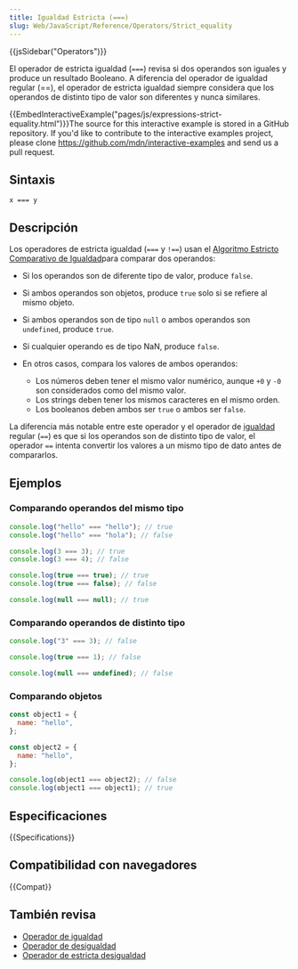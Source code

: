 ```yaml
---
title: Igualdad Estricta (===)
slug: Web/JavaScript/Reference/Operators/Strict_equality
---
```


{{jsSidebar("Operators")}}

El operador de estricta igualdad (`===`) revisa si dos operandos son iguales y produce un resultado Booleano. A diferencia del operador de igualdad regular (==), el operador de estricta igualdad siempre considera que los operandos de distinto tipo de valor son diferentes y nunca similares.

{{EmbedInteractiveExample("pages/js/expressions-strict-equality.html")}}The source for this interactive example is stored in a GitHub repository. If you'd like to contribute to the interactive examples project, please clone <https://github.com/mdn/interactive-examples> and send us a pull request.

## Sintaxis

```
x === y
```

## Descripción

Los operadores de estricta igualdad (`===` y `!==`) usan el [Algoritmo Estricto Comparativo de Igualdad](http://www.ecma-international.org/ecma-262/5.1/#sec-11.9.6)para comparar dos operandos:

- Si los operandos son de diferente tipo de valor, produce `false`.
- Si ambos operandos son objetos, produce `true` solo si se refiere al mismo objeto.
- Si ambos operandos son de tipo `null` o ambos operandos son `undefined`, produce `true`.
- Si cualquier operando es de tipo NaN, produce `false`.
- En otros casos, compara los valores de ambos operandos:

  - Los números deben tener el mismo valor numérico, aunque `+0` y `-0` son considerados como del mismo valor.
  - Los strings deben tener los mismos caracteres en el mismo orden.
  - Los booleanos deben ambos ser `true` o ambos ser `false`.

La diferencia más notable entre este operador y el operador de [igualdad](/es/docs/Web/JavaScript/Reference/Operators/Equality) regular (`==`) es que si los operandos son de distinto tipo de valor, el operador `==` intenta convertir los valores a un mismo tipo de dato antes de compararlos.

## Ejemplos

### Comparando operandos del mismo tipo

```js
console.log("hello" === "hello"); // true
console.log("hello" === "hola"); // false

console.log(3 === 3); // true
console.log(3 === 4); // false

console.log(true === true); // true
console.log(true === false); // false

console.log(null === null); // true
```

### Comparando operandos de distinto tipo

```js
console.log("3" === 3); // false

console.log(true === 1); // false

console.log(null === undefined); // false
```

### Comparando objetos

```js
const object1 = {
  name: "hello",
};

const object2 = {
  name: "hello",
};

console.log(object1 === object2); // false
console.log(object1 === object1); // true
```

## Especificaciones

{{Specifications}}

## Compatibilidad con navegadores

{{Compat}}

## También revisa

- [Operador de igualdad](/es/docs/Web/JavaScript/Reference/Operators/Equality)
- [Operador de desigualdad](/es/docs/Web/JavaScript/Reference/Operators/Inequality)
- [Operador de estricta desigualdad](/es/docs/Web/JavaScript/Reference/Operators/Strict_inequality)

